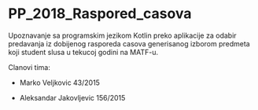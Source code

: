 # PP_2018_Raspored_casova

Upoznavanje sa programskim jezikom Kotlin preko aplikacije za odabir predavanja iz dobijenog rasporeda casova generisanog izborom predmeta koji student slusa u tekucoj godini na MATF-u.

Clanovi tima:

- Marko Veljkovic 43/2015
  
- Aleksandar Jakovljevic 156/2015
